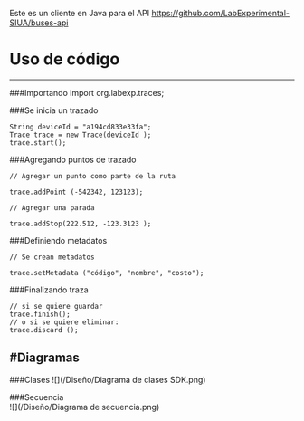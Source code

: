 Este es un cliente en Java para el API
https://github.com/LabExperimental-SIUA/buses-api


# Uso de código
--------

###Importando 
    import org.labexp.traces; 

###Se inicia un trazado 

    String deviceId = "a194cd833e33fa"; 
    Trace trace = new Trace(deviceId ); 
    trace.start(); 

###Agregando puntos de trazado 

    // Agregar un punto como parte de la ruta

    trace.addPoint (-542342, 123123); 

    // Agregar una parada

    trace.addStop(222.512, -123.3123 ); 

###Definiendo metadatos

    // Se crean metadatos 

    trace.setMetadata ("código", "nombre", "costo"); 

###Finalizando traza 
  
  	// si se quiere guardar 
    trace.finish();
    // o si se quiere eliminar: 
    trace.discard ();


#Diagramas
--------

###Clases
![](/Diseño/Diagrama de clases SDK.png)

###Secuencia  
![](/Diseño/Diagrama de secuencia.png)



